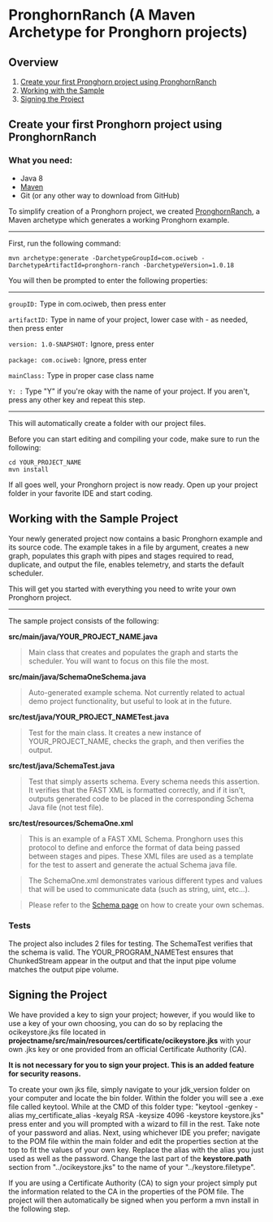# PronghornRanch (A Maven Archetype for Pronghorn projects)

## Overview
1. [Create your first Pronghorn project using PronghornRanch](#create-your-first-pronghorn-project-using-pronghornranch)
2. [Working with the Sample](#working-with-the-sample-project)
3. [Signing the Project](#signing-the-project)

## Create your first Pronghorn project using PronghornRanch

### What you need:
* Java 8
* [Maven](https://maven.apache.org/)
* Git (or any other way to download from GitHub)

To simplify creation of a Pronghorn project, we created [PronghornRanch](https://github.com/oci-pronghorn/PronghornRanch), a Maven archetype which generates a working Pronghorn example.

***


First, run the following command:

    mvn archetype:generate -DarchetypeGroupId=com.ociweb -DarchetypeArtifactId=pronghorn-ranch -DarchetypeVersion=1.0.18

You will then be prompted to enter the following properties:

***

```groupID:``` Type in com.ociweb, then press enter

```artifactID:``` Type in name of your project, lower case with - as needed, then press enter

```version: 1.0-SNAPSHOT:``` Ignore, press enter

```package: com.ociweb:``` Ignore, press enter

```mainClass:``` Type in proper case class name

```Y: :``` Type "Y" if you're okay with the name of your project. If you aren't, press any other key and repeat this step.
***

This will automatically create a folder with our project files.

Before you can start editing and compiling your code, make sure to run the following:

    cd YOUR_PROJECT_NAME
    mvn install

If all goes well, your Pronghorn project is now ready. Open up your project folder in your favorite IDE and start coding.

## Working with the Sample Project
Your newly generated project now contains a basic Pronghorn example and its source code. The example takes in a file by argument, creates a new graph, populates this graph with pipes and stages required to read, duplicate, and output the file, enables telemetry, and starts the default scheduler.

This will get you started with everything you need to write your own Pronghorn project.

***

The sample project consists of the following:

**src/main/java/YOUR_PROJECT_NAME.java**

> Main class that creates and populates the graph and starts the scheduler. You will want to focus on this file the most.

**src/main/java/SchemaOneSchema.java**

> Auto-generated example schema. Not currently related to actual demo project functionality, but useful to look at in the future.

**src/test/java/YOUR_PROJECT_NAMETest.java**

> Test for the main class. It creates a new instance of YOUR_PROJECT_NAME, checks the graph, and then  verifies the output.

**src/test/java/SchemaTest.java**

> Test that simply asserts schema. Every schema needs this assertion. It verifies that the FAST XML is formatted correctly, and if it isn't, outputs generated code to be placed in the corresponding Schema Java file (not test file).

**src/test/resources/SchemaOne.xml**

> This is an example of a FAST XML Schema. Pronghorn uses this protocol to define and enforce the format of data being passed between stages and pipes. These XML files are used as a template for the test to assert and generate the actual Schema java file.

> The SchemaOne.xml demonstrates various different types and values that will be used to communicate data (such as string, uint, etc...).

> Please refer to the [Schema page](../wiki/schema) on how to create your own schemas.

### Tests
The project also includes 2 files for testing. The SchemaTest verifies that the schema is valid. The YOUR_PROGRAM_NAMETest ensures that ChunkedStream appear in the output and that the input pipe volume matches the output pipe volume.

## Signing the Project

We have provided a key to sign your project; however, if you would like to use a key of your own choosing, you can do so by replacing the ocikeystore.jks file located in **projectname/src/main/resources/certificate/ocikeystore.jks** with your own .jks key or one provided from an official Certificate Authority (CA).

**It is not necessary for you to sign your project. This is an added feature for security reasons.**

To create your own jks file, simply navigate to your jdk_version folder on your computer and locate the bin folder. Within the folder you will see a .exe file called keytool. While at the CMD of this folder type: "keytool -genkey -alias my_certificate_alias -keyalg RSA -keysize 4096 -keystore keystore.jks" press enter and you will prompted with a wizard to fill in the rest. Take note of your password and alias. Next, using whichever IDE you prefer; navigate to the POM file within the main folder and edit the properties section at the top to fit the values of your own key. Replace the alias with the alias you just used as well as the password. Change the last part of the **keystore.path** section from "../ocikeystore.jks" to the name of your "../keystore.filetype".

If you are using a Certificate Authority (CA) to sign your project simply put the information related to the CA in the properties of the POM file. The project will then automatically be signed when you perform a mvn install in the following step.
